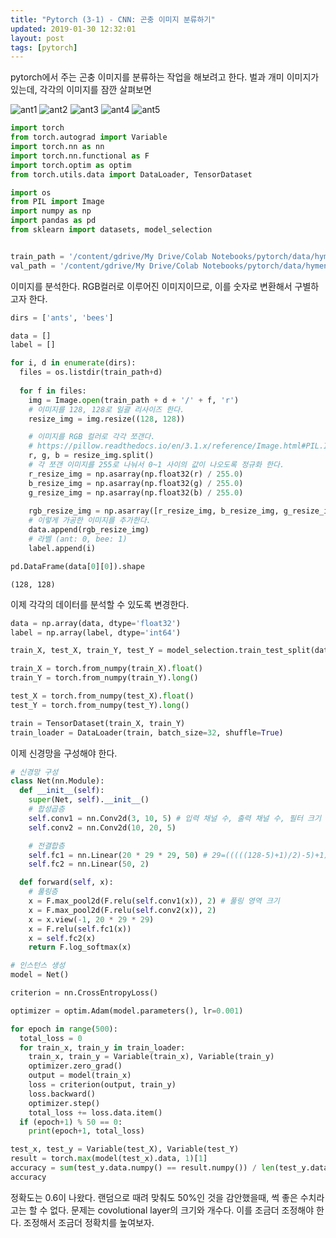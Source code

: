 ```yaml
---
title: "Pytorch (3-1) - CNN: 곤충 이미지 분류하기"
updated: 2019-01-30 12:32:01
layout: post
tags: [pytorch]
---
```


pytorch에서 주는 곤충 이미지를 분류하는 작업을 해보려고 한다. 벌과 개미 이미지가 있는데, 각각의 이미지를 잠깐 살펴보면

![ant1](/images/2019/01/ant1.jpg)
![ant2](/images/2019/01/ant2.jpg)
![ant3](/images/2019/01/ant3.jpg)
![ant4](/images/2019/01/ant4.jpg)
![ant5](/images/2019/01/ant5.jpg)

```python
import torch
from torch.autograd import Variable
import torch.nn as nn
import torch.nn.functional as F
import torch.optim as optim
from torch.utils.data import DataLoader, TensorDataset

import os
from PIL import Image
import numpy as np
import pandas as pd
from sklearn import datasets, model_selection


train_path = '/content/gdrive/My Drive/Colab Notebooks/pytorch/data/hymenoptera_data/train/'
val_path = '/content/gdrive/My Drive/Colab Notebooks/pytorch/data/hymenoptera_data/val/'
```

이미지를 분석한다. RGB컬러로 이루어진 이미지이므로, 이를 숫자로 변환해서 구별하고자 한다.

```python
dirs = ['ants', 'bees']

data = []
label = []

for i, d in enumerate(dirs):
  files = os.listdir(train_path+d)
  
  for f in files:
    img = Image.open(train_path + d + '/' + f, 'r')
    # 이미지를 128, 128로 일괄 리사이즈 한다.
    resize_img = img.resize((128, 128))

    # 이미지를 RGB 컬러로 각각 쪼갠다.
    # https://pillow.readthedocs.io/en/3.1.x/reference/Image.html#PIL.Image.Image.split 참조
    r, g, b = resize_img.split()
    # 각 쪼갠 이미지를 255로 나눠서 0~1 사이의 값이 나오도록 정규화 한다.
    r_resize_img = np.asarray(np.float32(r) / 255.0)
    b_resize_img = np.asarray(np.float32(g) / 255.0)
    g_resize_img = np.asarray(np.float32(b) / 255.0)
    
    rgb_resize_img = np.asarray([r_resize_img, b_resize_img, g_resize_img])
    # 이렇게 가공한 이미지를 추가한다. 
    data.append(rgb_resize_img)
    # 라벨 (ant: 0, bee: 1)
    label.append(i)

pd.DataFrame(data[0][0]).shape
```

```
(128, 128)
```

이제 각각의 데이터를 분석할 수 있도록 변경한다.

```python
data = np.array(data, dtype='float32')
label = np.array(label, dtype='int64')

train_X, test_X, train_Y, test_Y = model_selection.train_test_split(data, label, test_size=0.1)

train_X = torch.from_numpy(train_X).float()
train_Y = torch.from_numpy(train_Y).long()

test_X = torch.from_numpy(test_X).float()
test_Y = torch.from_numpy(test_Y).long()

train = TensorDataset(train_X, train_Y)
train_loader = DataLoader(train, batch_size=32, shuffle=True)
```

이제 신경망을 구성해야 한다.

```python
# 신경망 구성
class Net(nn.Module):
  def __init__(self):
    super(Net, self).__init__()
    # 합성곱층
    self.conv1 = nn.Conv2d(3, 10, 5) # 입력 채널 수, 출력 채널 수, 필터 크기
    self.conv2 = nn.Conv2d(10, 20, 5)

    # 전결합층
    self.fc1 = nn.Linear(20 * 29 * 29, 50) # 29=(((((128-5)+1)/2)-5)+1)/2
    self.fc2 = nn.Linear(50, 2)

  def forward(self, x):
    # 풀링층
    x = F.max_pool2d(F.relu(self.conv1(x)), 2) # 풀링 영역 크기
    x = F.max_pool2d(F.relu(self.conv2(x)), 2)
    x = x.view(-1, 20 * 29 * 29)
    x = F.relu(self.fc1(x))
    x = self.fc2(x)
    return F.log_softmax(x)

# 인스턴스 생성
model = Net()
```


```python
criterion = nn.CrossEntropyLoss()

optimizer = optim.Adam(model.parameters(), lr=0.001)

for epoch in range(500):
  total_loss = 0
  for train_x, train_y in train_loader:
    train_x, train_y = Variable(train_x), Variable(train_y)
    optimizer.zero_grad()
    output = model(train_x)
    loss = criterion(output, train_y)
    loss.backward()
    optimizer.step()
    total_loss += loss.data.item()
  if (epoch+1) % 50 == 0:
    print(epoch+1, total_loss)

test_x, test_y = Variable(test_X), Variable(test_Y)
result = torch.max(model(test_x).data, 1)[1]
accuracy = sum(test_y.data.numpy() == result.numpy()) / len(test_y.data.numpy())
accuracy
```

정확도는 0.6이 나왔다. 랜덤으로 때려 맞춰도 50%인 것을 감안했을때, 썩 좋은 수치라고는 할 수 없다. 문제는 covolutional layer의 크기와 개수다. 이를 조금더 조정해야 한다. 조정해서 조금더 정확치를 높여보자.

